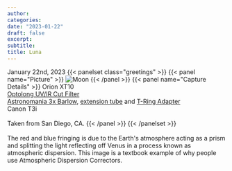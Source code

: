 ```yaml
---
author:
categories:
date: "2023-01-22"
draft: false
excerpt: 
subtitle: 
title: Luna
---
```


January 22nd, 2023
{{< panelset class="greetings" >}}
{{< panel name="Picture" >}}
![Moon](featured.png)
{{< /panel >}}
{{< panel name="Capture Details" >}}
Orion XT10 \
[Optolong UV/IR Cut Filter](https://agenaastro.com/optolong-1-25-uv-ir-cut-filter.html) \
[Astronomania 3x Barlow](https://www.amazon.com/dp/B0140UAEBA?ref_=ppx_hzsearch_conn_dt_b_fed_asin_title_2), [extension tube](https://www.amazon.com/dp/B0140U9URO?ref_=ppx_hzsearch_conn_dt_b_fed_asin_title_3&th=1) and [T-Ring Adapter](https://www.amazon.com/dp/B0140U9KLK?ref_=ppx_hzsearch_conn_dt_b_fed_asin_title_3&th=1) \
Canon T3i \
\
Taken from San Diego, CA.
{{< /panel >}}
{{< /panelset >}}
\
\
The red and blue fringing is due to the Earth's atmosphere acting as a prism and splitting the light reflecting off Venus in a process known as atmospheric dispersion. This image is a textbook example of why people use Atmospheric Dispersion Correctors.

